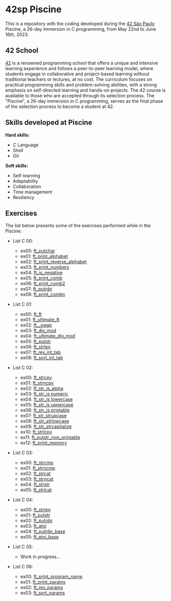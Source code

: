 # 42sp Piscine

This is a repository with the coding developed during the [42 São Paulo](https://www.42sp.org.br/) Piscine, a 26-day immersion in C programming, from May 22nd to June 16th, 2023.

## 42 School

[42](https://42.fr/en/homepage/) is a renowned programming school that offers a unique and intensive learning experience and follows a peer-to-peer learning model, where students engage in collaborative and project-based learning without traditional teachers or lectures, at no cost. The curriculum focuses on practical programming skills and problem-solving abilities, with a strong emphasis on self-directed learning and hands-on projects. The 42 course is available to those who are accepted through its selection process. The "Piscine", a 26-day immersion in C programming, serves as the final phase of the selection process to become a student at 42.

## Skills developed at Piscine

**Hard skills:**

- C Language
- Shell
- Git

**Soft skills:**

- Self-learning
- Adaptability
- Collaboration
- Time management
- Resiliency

## Exercises

The list below presents some of the exercises performed while in the Piscine.

- List C 00:
  - ex00: [ft_putchar](https://github.com/daniele-frade/42sp-piscine/tree/main/c00/ex00_ft_putchar)
  - ex01: [ft_print_alphabet](https://github.com/daniele-frade/42sp-piscine/tree/main/c00/ex01_ft_print_alphabet)
  - ex02: [ft_print_reverse_alphabet](https://github.com/daniele-frade/42sp-piscine/tree/main/c00/ex02_ft_print_reverse_alphabet)
  - ex03: [ft_print_numbers](https://github.com/daniele-frade/42sp-piscine/tree/main/c00/ex03_ft_print_numbers)
  - ex04: [ft_is_negative](https://github.com/daniele-frade/42sp-piscine/tree/main/c00/ex04_ft_is_negative)
  - ex05: [ft_print_comb](https://github.com/daniele-frade/42sp-piscine/tree/main/c00/ex05_ft_print_comb)
  - ex06: [ft_print_comb2](https://github.com/daniele-frade/42sp-piscine/tree/main/c00/ex06_ft_print_comb2)
  - ex07: [ft_putnbr](https://github.com/daniele-frade/42sp-piscine/tree/main/c00/ex07_ft_putnbr)
  - ex08: [ft_print_combn](https://github.com/daniele-frade/42sp-piscine/tree/main/c00/ex08_ft_print_combn)

- List C 01:
  - ex00: [ft_ft](https://github.com/daniele-frade/42sp-piscine/tree/main/c01/ex00_ft_ft)
  - ex01: [ft_ultimate_ft](https://github.com/daniele-frade/42sp-piscine/tree/main/c01/ex01_ft_ultimate_ft)
  - ex02: [ft__swap](https://github.com/daniele-frade/42sp-piscine/tree/main/c01/ex02_ft_swap)
  - ex03: [ft_div_mod](https://github.com/daniele-frade/42sp-piscine/tree/main/c01/ex03_ft_div_mod)
  - ex04: [ft_ultimate_div_mod](https://github.com/daniele-frade/42sp-piscine/tree/main/c01/ex04_ft_ultimate_div_mod)
  - ex05: [ft_putstr](https://github.com/daniele-frade/42sp-piscine/tree/main/c01/ex05_ft_putstr)
  - ex06: [ft_strlen](https://github.com/daniele-frade/42sp-piscine/tree/main/c01/ex06_ft_strlen)
  - ex07: [ft_rev_int_tab](https://github.com/daniele-frade/42sp-piscine/tree/main/c01/ex07_ft_rev_int_tab)
  - ex08: [ft_sort_int_tab](https://github.com/daniele-frade/42sp-piscine/tree/main/c01/ex08_ft_sort_int_tab)

- List C 02:
  - ex00: [ft_strcpy](https://github.com/daniele-frade/42sp-piscine/tree/main/c02/ex00_ft_strcpy)
  - ex01: [ft_strncpy](https://github.com/daniele-frade/42sp-piscine/tree/main/c02/ex01_ft_strncpy)
  - ex02: [ft_str_is_alpha](https://github.com/daniele-frade/42sp-piscine/tree/main/c02/ex02_ft_str_is_alpha)
  - ex03: [ft_str_is numeric](https://github.com/daniele-frade/42sp-piscine/tree/main/c02/ex03_ft_str_is_numeric)
  - ex04: [ft_str_is lowercase](https://github.com/daniele-frade/42sp-piscine/tree/main/c02/ex04_ft_str_is_lowercase)
  - ex05: [ft_str_is uppercase](https://github.com/daniele-frade/42sp-piscine/tree/main/c02/ex05_ft_str_is_uppercase)
  - ex06: [ft_str_is printable](https://github.com/daniele-frade/42sp-piscine/tree/main/c02/ex06_ft_str_is_printable)
  - ex07: [ft_str_strupcase](https://github.com/daniele-frade/42sp-piscine/tree/main/c02/ex07_ft_strupcase)
  - ex08: [ft_str_strlowcase](https://github.com/daniele-frade/42sp-piscine/tree/main/c02/ex08_ft_strlowcase)
  - ex09: [ft_str_strcapitalize](https://github.com/daniele-frade/42sp-piscine/tree/main/c02/ex09_ft_strcapitalize)
  - ex10: [ft_strlcpy](https://github.com/daniele-frade/42sp-piscine/tree/main/c02/ex10_ft_strlcpy)
  - ex11: [ft_putstr_non_printable](https://github.com/daniele-frade/42sp-piscine/tree/main/c02/ex11_ft_putstr_non_printable)
  - ex12: [ft_print_memory](https://github.com/daniele-frade/42sp-piscine/tree/main/c02/ex12_ft_print_memory)

- List C 03:
  - ex00: [ft_strcmp](https://github.com/daniele-frade/42sp-piscine/tree/main/c03/ex00_ft_strcmp)
  - ex01: [ft_strncmp](https://github.com/daniele-frade/42sp-piscine/tree/main/c03/ex01_ft_strncmp)
  - ex02: [ft_strcat](https://github.com/daniele-frade/42sp-piscine/tree/main/c03/ex02_ft_strcat)
  - ex03: [ft_strncat](https://github.com/daniele-frade/42sp-piscine/tree/main/c03/ex03_ft_strncat)
  - ex04: [ft_strstr](https://github.com/daniele-frade/42sp-piscine/tree/main/c03/ex04_ft_strstr)
  - ex05: [ft_strlcat](https://github.com/daniele-frade/42sp-piscine/tree/main/c03/ex05_ft_strlcat)

- List C 04:
  - ex00: [ft_strlen](https://github.com/daniele-frade/42sp-piscine/tree/main/c04/ex00_ft_strlen)
  - ex01: [ft_putstr](https://github.com/daniele-frade/42sp-piscine/tree/main/c04/ex01_ft_putstr)
  - ex02: [ft_putnbr](https://github.com/daniele-frade/42sp-piscine/tree/main/c04/ex02_ft_putnbr)
  - ex03: [ft_atoi](https://github.com/daniele-frade/42sp-piscine/tree/main/c04/ex03_ft_atoi)
  - ex04: [ft_putnbr_base](https://github.com/daniele-frade/42sp-piscine/tree/main/c04/ex04_ft_putnbr_base)
  - ex05: [ft_atoi_base](https://github.com/daniele-frade/42sp-piscine/tree/main/c04/ex05_ft_atoi_base)

- List C 05:
  - Work in progress...

- List C 06:
  - ex00: [ft_print_program_name](https://github.com/daniele-frade/42sp-piscine/tree/main/c06/ex00_ft_print_program_name)
  - ex01: [ft_print_params](https://github.com/daniele-frade/42sp-piscine/tree/main/c06/ex01_ft_print_params)
  - ex02: [ft_rev_params](https://github.com/daniele-frade/42sp-piscine/tree/main/c06/ex02_ft_rev_params)
  - ex03: [ft_sort_params](https://github.com/daniele-frade/42sp-piscine/tree/main/c06/ex03_ft_sort_params)
